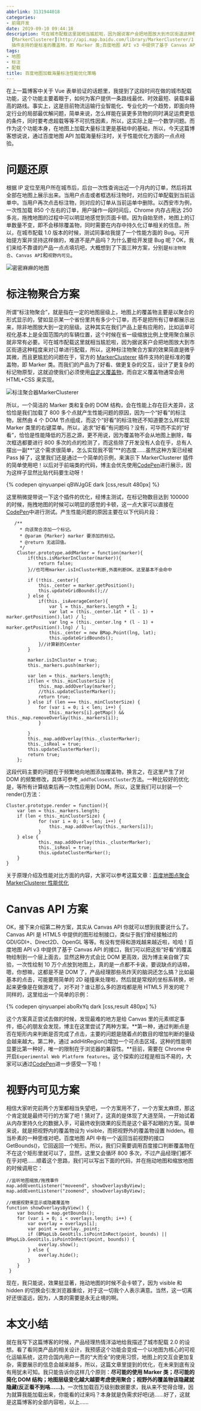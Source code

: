 ```yaml
---
abbrlink: 3131944018
categories:
- 前端开发
date: 2019-09-10 09:44:18
description: 可在城市配载这里就相当尴尬啦，因为据说客户会把地图放大到市区街道这种程度来对订单进行配载，所以，这种标注物聚合方案的效果简直是微乎其微，而且更尴尬的问题在于，官方的
  [MarkerClusterer](http://api.map.baidu.com/library/MarkerClusterer/1.2/src/MarkerClusterer.js)
  插件支持的是标准的覆盖物，即 Marker 类;百度地图 API v3 中提供了基于 Canvas API 的接口，我们可以把这些“好看”的覆盖物绘制到一个层上面去，显然这种方式会比 DOM 更高效，因为博主亲自做了实验，一次性绘制 10 万个点放到地图上，真的是一点都不卡诶，要说缺点的话嘛，嗯，你想嘛，这都是不是 DOM 了，产品经理那些吊炸天的脑洞还怎么搞;所以，一个简洁的 Marker 类和复杂的 DOM 结构，会在性能上存在巨大差异，这恰恰是我们加载了 800 多个点就产生性能问题的原因，因为一个“好看”的标注物，居然由 4 个 DOM 节点组成，而这个“好看”的标注物还不知道要怎么样实现 Marker 类里的右键菜单
tags:
- 地图
- 标注
- 配载
title: 百度地图加载海量标注性能优化策略
---
```


在上一篇博客中关于 Vue 表单验证的话题里，我提到了这段时间在做的城市配载功能，这个功能主要着眼于，如何为客户提供一条路线最优、时效最短、装载率最高的路线。事实上，这是目前物流运输行业智能化、专业化的一个趋势，即面向特定行业的局部最优解问题，简单来说，怎么样能在装更多货物的同时满足运费更低的条件，同时要考虑超载等等不可抗性因素，所以，这实际上是一个数学问题。而作为这个功能本身，在地图上加载大量标注更是基础中的基础，所以，今天这篇博客想说说，通过百度地图 API 加载海量标注时，关于性能优化方面的一点点经验。

# 问题还原 

根据 IP 定位至用户所在城市后，后台一次性查询出近一个月内的订单，然后将其全部在地图上展示出来。当用户点击或者框选标注物时，对应的订单配载到当前运单中。当用户再次点击标注物，则对应的订单从当前运单中删除。以西安市为例，一次性加载 850 个左右的订单，用户操作一段时间后，Chrome 内存占用达 250 多兆，拖拽地图的过程中可以明显地感觉到页面卡顿。因为自始至终，地图上的订单数量不变，即不会移除覆盖物，同时需要在内存中持久化订单相关的信息。所以，在城市配载 1.0 版本的时候，测试同事给我提了一个性能方面的 Bug。可开始提方案并坚持这样做的，难道不是产品吗？为什么要给开发提 Bug 呢？OK，我们来给不靠谱的产品一点点填坑吧，大概想到了下面三种方案，分别是`标注物聚合`、`Canvas API`和`视野内可见`。

![密密麻麻的地图](https://ww1.sinaimg.cn/large/4c36074fly1g74q1ff3exj217w0l74au.jpg)

# 标注物聚合方案

所谓“标注物聚合”，就是指在一定的地图层级上，地图上的覆盖物主要是以聚合的形式显示的，譬如显示某一个省份里共有多少个订单，而不是把所有订单都展示出来，除非地图放大到一定的层级。这种其实在我们产品上是有应用的，比如运单可视化基本上是全国范围内的车辆位置，这个时候在省一级缩放比例上使用聚合展示就非常有必要。可在城市配载这里就相当尴尬啦，因为据说客户会把地图放大到市区街道这种程度来对订单进行配载，所以，这种标注物聚合方案的效果简直是微乎其微，而且更尴尬的问题在于，官方的 [MarkerClusterer](http://api.map.baidu.com/library/MarkerClusterer/1.2/src/MarkerClusterer.js) 插件支持的是标准的覆盖物，即 Marker 类。而我们的产品为了好看、做更复杂的交互，设计了更复杂的标记物原型，这就迫使我们必须使用[自定义覆盖物](http://lbsyun.baidu.com/jsdemo.htm#c1_11)，而自定义覆盖物通常会用 HTML+CSS 来实现。

![标注聚合器MarkerClusterer](https://ww1.sinaimg.cn/large/4c36074fly1g74qdli87bj21200mktj6.jpg)

所以，一个简洁的 Marker 类和复杂的 DOM 结构，会在性能上存在巨大差异，这恰恰是我们加载了 800 多个点就产生性能问题的原因，因为一个“好看”的标注物，居然由 4 个 DOM 节点组成，而这个“好看”的标注物还不知道要怎么样实现 Marker 类里的右键菜单。所以，追求“好看”有问题吗？没有，可华而不实的“好看”，恰恰是性能降低的万恶之源，更不用说，因为覆盖物不会从地图上删除，每次框选都要进行 800 多次的点的检测了，而这些除了开发没有人会在乎，总有人摆出一副**“这个需求很简单，怎么实现我不管”**的态度……虽然这种方案已经被 Pass 掉了，这里我们还是通过一个简单的示例，来演示下 MarkerClusterer 插件的简单使用吧！以后对于前端类的代码，博主会优先使用[CodePen](https://codepen.io)进行展示，因为这样子显然比贴代码要生动呀！

{% codepen qinyuanpei qBWJgGE dark [css,result 480px] %}

这里稍微提带说一下这个插件的优化，经博主测试，在标记物数目达到 100000 的时候，拖拽地图的时候可以明显的感觉的卡顿，这一点大家可以直接在[CodePen](https://codepen.io)中进行测试。产生性能问题的原因主要在以下代码片段：

```plain
   /**
     * 向该聚合添加一个标记。
     * @param {Marker} marker 要添加的标记。
     * @return 无返回值。
     */
    Cluster.prototype.addMarker = function(marker){
        if(this.isMarkerInCluster(marker)){
            return false;
        }//也可用marker.isInCluster判断,外面判断OK，这里基本不会命中
    
        if (!this._center){
            this._center = marker.getPosition();
            this.updateGridBounds();//
        } else {
            if(this._isAverageCenter){
                var l = this._markers.length + 1;
                var lat = (this._center.lat * (l - 1) + marker.getPosition().lat) / l;
                var lng = (this._center.lng * (l - 1) + marker.getPosition().lng) / l;
                this._center = new BMap.Point(lng, lat);
                this.updateGridBounds();
            }//计算新的Center
        }
    
        marker.isInCluster = true;
        this._markers.push(marker);
    
        var len = this._markers.length;
        if(len < this._minClusterSize ){     
            this._map.addOverlay(marker);
            //this.updateClusterMarker();
            return true;
        } else if (len === this._minClusterSize) {
            for (var i = 0; i < len; i++) {
                this._markers[i].getMap() && this._map.removeOverlay(this._markers[i]);
            }
			
        } 
        this._map.addOverlay(this._clusterMarker);
        this._isReal = true;
        this.updateClusterMarker();
        return true;
    };
```

这段代码主要的问题在于频繁地向地图添加覆盖物，换言之，在这里产生了对 DOM 的频繁修改，具体可参考`_addToClosestCluster`方法。一种比较好的优化是，等所有计算结束后再一次性应用到 DOM。所以，这里我们可以封装一个 render()方法：

```plain
Cluster.prototype.render = function(){
    var len = this._markers.length; 
    if (len < this._minClusterSize) {
            for (var i = 0; i < len; i++) {
                this._map.addOverlay(this._markers[i]);
            }
    } else {
            this._map.addOverlay(this._clusterMarker);
            this._isReal = true;
            this.updateClusterMarker();
    }
}
```

关于原理介绍及性能对比方面的内容，大家可以参考这篇文章：[百度地图点聚合 MarkerClusterer 性能优化](https://www.cnblogs.com/anyuan9/p/6232137.html)

# Canvas API 方案

OK，接下来介绍第二种方案，其实从 Canvas API 你就可以想到我要说什么了。Canvas API 是 HTML5 中提供的图形绘制接口，类似于我们曾经接触过的 GDI/GDI+、Direct2D、OpenGL 等等。有没有觉得和游戏越来越近啦，哈哈！百度地图 API v3 中提供了基于 Canvas API 的接口，我们可以把这些“好看”的覆盖物绘制到一个层上面去，显然这种方式会比 DOM 更高效，因为博主亲自做了实验，一次性绘制 10 万个点放到地图上，真的是一点都不卡诶，要说缺点的话嘛，嗯，你想嘛，这都是不是 DOM 了，产品经理那些吊炸天的脑洞还怎么搞？比如最基本的点击，可能要用简单的 2D 碰撞来处理啦，然后就是常规的坐标系转换，听起来更像是在做游戏了，对不对？谁让那么多的游戏都是用 HTML5 开发的呢？同样的，这里给出一个简单的示例：

{% codepen qinyuanpei aboRxYq dark [css,result 480px] %}

这个方案真正尝试去做的时候，发现最难的地方是给 Canvas 里的元素绑定事件，细心的朋友会发现，博主在这里尝试了两种方案。**第一种，通过判断点是否在矩形内来判断是否完成了点击，主要的问题是随着点的数目的增加判断的量级会越来越大。第二种，通过 addHitRegion()增加一个可点击区域，这种的性能明显要比第一种好，唯一的限制在于浏览器的兼容性。**目前，需要在 Chrome 中开启`Experimental Web Platform features`。这个探索的过程是相当不易的，大家可以通过[CodePen](https://codepen.io)进一步感受一下哈！

# 视野内可见方案

相信大家听完前两个方案都相当失望吧，一个方案用不了，一个方案太麻烦，那这个肯定就是最终可行的方案了吧！猜对了，这真的是体现了大道至简，一开始试着从内存里持久化的数据入手，可最终收到效果的反而是这个最不起眼的方案。简单来说，就是把视野内的覆盖物设为 visible，而把视野外的覆盖物设置 hidden。相当朴素的一种思维对吧，百度地图 API 中有一个返回当前视野的接口 GetBounds()，它回返回一个矩形。所以，我们只需要调用百度接口判断覆盖物在不在这个矩形里就可以了，显然，这里又会循环 800 多次，不过产品经理们都不在乎对吧……顺着这个思路，我们可以写出下面的代码，并在拖动地图和缩放地图的时候调用它：

```plain
//监听地图缩放/拖拽事件
map.addEventListener("moveend", showOverlaysByView);
map.addEventListener("zoomend", showOverlaysByView);

//根据视野来显示或隐藏覆盖物
function showOverlaysByView() {
    var bounds = map.getBounds();
    for (var i = 0; i < overlays.length; i++) {
        var overlay = overlays[i];
        var point = overlay._point;
        if (BMapLib.GeoUtils.isPointInRect(point, bounds) || BMapLib.GeoUtils.isPointOnRect(point, bounds)) {
            overlay.show();
        } else {
            overlay.hide();
        }
    }
 }
```

现在，我只能说，效果挺显著，拖动地图的时候不会卡顿了，因为 visible 和 hidden 的切换会引发浏览器重绘，对于这一切我个人表示满意。当然，这一切离好还很遥远，因为，人类的需要是永无止境的啊。

# 本文小结
就在我写下这篇博客的时候，产品经理热情洋溢地给我描述了城市配载 2.0 的设想。看了看同类产品的相关设计，我预感这个功能会变成一个以地图为核心的可视化运输系统，这符合国内用户一贯的“大而全”的使用习惯，地图上的交互会更加复杂，需要展示的信息会越来越多，所以，这篇文章里提到的优化，在未来到底有没有用犹未可知。我只能告诉你这样几个原则：**尽可能的使用 Marker 类；尽可能的简化 DOM 结构；地图层级变化越大越要考虑使用聚合；视野外的覆盖物该隐藏就隐藏(反正看不到咯……)**。一次性加载百万级别数据要求，我从来不觉得合理，因为就算我能加载出来，你能看的过来吗？本身就是伪需求好吧(逃……好了，这就是这篇博客的全部内容啦，以上……